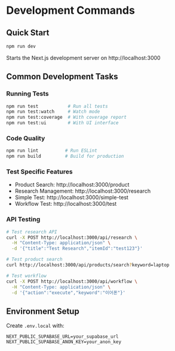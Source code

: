 # Development Commands

## Quick Start
```bash
npm run dev
```
Starts the Next.js development server on http://localhost:3000

## Common Development Tasks

### Running Tests
```bash
npm run test           # Run all tests
npm run test:watch     # Watch mode
npm run test:coverage  # With coverage report
npm run test:ui        # With UI interface
```

### Code Quality
```bash
npm run lint          # Run ESLint
npm run build         # Build for production
```

### Test Specific Features
- Product Search: http://localhost:3000/product
- Research Management: http://localhost:3000/research
- Simple Test: http://localhost:3000/simple-test
- Workflow Test: http://localhost:3000/test

### API Testing
```bash
# Test research API
curl -X POST http://localhost:3000/api/research \
  -H "Content-Type: application/json" \
  -d '{"title":"Test Research","itemId":"test123"}'

# Test product search
curl http://localhost:3000/api/products/search?keyword=laptop

# Test workflow
curl -X POST http://localhost:3000/api/workflow \
  -H "Content-Type: application/json" \
  -d '{"action":"execute","keyword":"이어폰"}'
```

## Environment Setup
Create `.env.local` with:
```
NEXT_PUBLIC_SUPABASE_URL=your_supabase_url
NEXT_PUBLIC_SUPABASE_ANON_KEY=your_anon_key
```